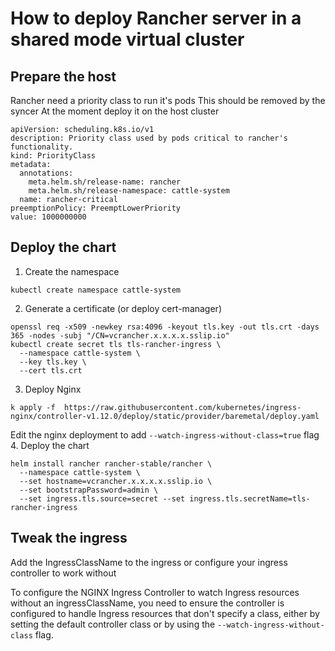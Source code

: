 # How to deploy Rancher server in a shared mode virtual cluster

## Prepare the host
Rancher need a priority class to run it's pods 
This should be removed by the syncer 
At the moment deploy it on the host cluster

```
apiVersion: scheduling.k8s.io/v1
description: Priority class used by pods critical to rancher's functionality.
kind: PriorityClass
metadata:
  annotations:
    meta.helm.sh/release-name: rancher
    meta.helm.sh/release-namespace: cattle-system
  name: rancher-critical
preemptionPolicy: PreemptLowerPriority
value: 1000000000

```
## Deploy the chart
1. Create the namespace
```
kubectl create namespace cattle-system
```
2. Generate a certificate (or deploy cert-manager)
```
openssl req -x509 -newkey rsa:4096 -keyout tls.key -out tls.crt -days 365 -nodes -subj "/CN=vcrancher.x.x.x.x.sslip.io"
kubectl create secret tls tls-rancher-ingress \
  --namespace cattle-system \
  --key tls.key \
  --cert tls.crt
```
3. Deploy Nginx
```
k apply -f  https://raw.githubusercontent.com/kubernetes/ingress-nginx/controller-v1.12.0/deploy/static/provider/baremetal/deploy.yaml
```
Edit the nginx deployment to add `--watch-ingress-without-class=true` flag
4. Deploy the chart
```
helm install rancher rancher-stable/rancher \
  --namespace cattle-system \
  --set hostname=vcrancher.x.x.x.x.sslip.io \
  --set bootstrapPassword=admin \
  --set ingress.tls.source=secret --set ingress.tls.secretName=tls-rancher-ingress
```
## Tweak the ingress
Add the IngressClassName to the ingress or configure your ingress controller to work without

To configure the NGINX Ingress Controller to watch Ingress resources without an ingressClassName, you need to ensure the controller is configured to handle Ingress resources that don't specify a class, either by setting the default controller class or by using the `--watch-ingress-without-class` flag. 
